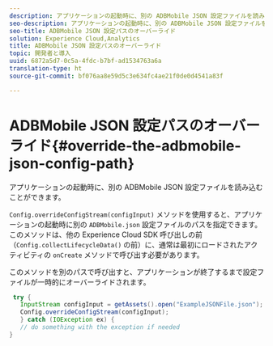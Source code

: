 ```yaml
---
description: アプリケーションの起動時に、別の ADBMobile JSON 設定ファイルを読み込むことができます。
seo-description: アプリケーションの起動時に、別の ADBMobile JSON 設定ファイルを読み込むことができます。
seo-title: ADBMobile JSON 設定パスのオーバーライド
solution: Experience Cloud,Analytics
title: ADBMobile JSON 設定パスのオーバーライド
topic: 開発者と導入
uuid: 6872a5d7-0c5a-4fdc-b7bf-ad1534763a6a
translation-type: ht
source-git-commit: bf076aa8e59d5c3e634fc4ae21f0de0d4541a83f

---
```



# ADBMobile JSON 設定パスのオーバーライド{#override-the-adbmobile-json-config-path}

アプリケーションの起動時に、別の ADBMobile JSON 設定ファイルを読み込むことができます。

`Config.overrideConfigStream(configInput)` メソッドを使用すると、アプリケーションの起動時に別の `ADBMobile.json` 設定ファイルのパスを指定できます。このメソッドは、他の Experience Cloud SDK 呼び出しの前（`Config.collectLifecycleData()` の前）に、通常は最初にロードされたアクティビティの `onCreate` メソッドで呼び出す必要があります。

このメソッドを別のパスで呼び出すと、アプリケーションが終了するまで設定ファイルが一時的にオーバーライドされます。

```java
 try { 
   InputStream configInput = getAssets().open("ExampleJSONFile.json"); 
   Config.overrideConfigStream(configInput); 
   } catch (IOException ex) { 
   // do something with the exception if needed 
}
```

